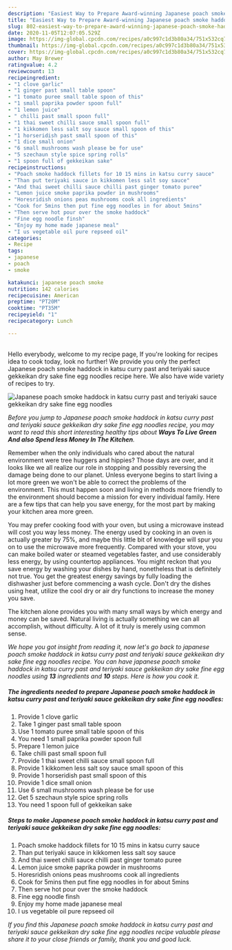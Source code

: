 ```yaml
---
description: "Easiest Way to Prepare Award-winning Japanese poach smoke haddock in katsu curry past and teriyaki sauce gekkeikan dry sake fine egg noodles"
title: "Easiest Way to Prepare Award-winning Japanese poach smoke haddock in katsu curry past and teriyaki sauce gekkeikan dry sake fine egg noodles"
slug: 802-easiest-way-to-prepare-award-winning-japanese-poach-smoke-haddock-in-katsu-curry-past-and-teriyaki-sauce-gekkeikan-dry-sake-fine-egg-noodles
date: 2020-11-05T12:07:05.529Z
image: https://img-global.cpcdn.com/recipes/a0c997c1d3b80a34/751x532cq70/japanese-poach-smoke-haddock-in-katsu-curry-past-and-teriyaki-sauce-gekkeikan-dry-sake-fine-egg-nood-recipe-main-photo.jpg
thumbnail: https://img-global.cpcdn.com/recipes/a0c997c1d3b80a34/751x532cq70/japanese-poach-smoke-haddock-in-katsu-curry-past-and-teriyaki-sauce-gekkeikan-dry-sake-fine-egg-nood-recipe-main-photo.jpg
cover: https://img-global.cpcdn.com/recipes/a0c997c1d3b80a34/751x532cq70/japanese-poach-smoke-haddock-in-katsu-curry-past-and-teriyaki-sauce-gekkeikan-dry-sake-fine-egg-nood-recipe-main-photo.jpg
author: May Brewer
ratingvalue: 4.2
reviewcount: 13
recipeingredient:
- "1 clove garlic"
- "1 ginger past small table spoon"
- "1 tomato puree small table spoon of this"
- "1 small paprika powder spoon full"
- "1 lemon juice"
- " chilli past small spoon full"
- "1 thai sweet chilli sauce small spoon full"
- "1 kikkomen less salt soy sauce small spoon of this"
- "1 horseridish past small spoon of this"
- "1 dice small onion"
- "6 small mushrooms wash please be for use"
- "5 szechaun style spice spring rolls"
- "1 spoon full of gekkeikan sake"
recipeinstructions:
- "Poach smoke haddock fillets for 10 15 mins in katsu curry sauce"
- "Than put teriyaki sauce in kikkomen less salt soy sauce"
- "And thai sweet chilli sauce chilli past ginger tomato puree"
- "Lemon juice smoke paprika powder in mushrooms"
- "Horesridish onions peas mushrooms cook all ingredients"
- "Cook for 5mins then put fine egg noodles in for about 5mins"
- "Then serve hot pour over the smoke haddock"
- "Fine egg noodle finsh"
- "Enjoy my home made japanese meal"
- "I us vegetable oil pure repseed oil"
categories:
- Recipe
tags:
- japanese
- poach
- smoke

katakunci: japanese poach smoke 
nutrition: 142 calories
recipecuisine: American
preptime: "PT20M"
cooktime: "PT35M"
recipeyield: "1"
recipecategory: Lunch

---
```

<br>
Hello everybody, welcome to my recipe page, If you're looking for recipes idea to cook today, look no further! We provide you only the perfect Japanese poach smoke haddock in katsu curry past and teriyaki sauce gekkeikan dry sake fine egg noodles recipe here. We also have wide variety of recipes to try.
<br>


![Japanese poach smoke haddock in katsu curry past and teriyaki sauce gekkeikan dry sake fine egg noodles](https://img-global.cpcdn.com/recipes/a0c997c1d3b80a34/751x532cq70/japanese-poach-smoke-haddock-in-katsu-curry-past-and-teriyaki-sauce-gekkeikan-dry-sake-fine-egg-nood-recipe-main-photo.jpg)

<i>Before you jump to Japanese poach smoke haddock in katsu curry past and teriyaki sauce gekkeikan dry sake fine egg noodles recipe, you may want to read this short interesting healthy tips about 
<strong>Ways To Live Green And also Spend less Money In The Kitchen</strong>.</i>
</br>

Remember when the only individuals who cared about the natural environment were tree huggers and hippies? Those days are over, and it looks like we all realize our role in stopping and possibly reversing the damage being done to our planet. Unless everyone begins to start living a lot more green we won't be able to correct the problems of the environment. This must happen soon and living in methods more friendly to the environment should become a mission for every individual family. Here are a few tips that can help you save energy, for the most part by making your kitchen area more green.

You may prefer cooking food with your oven, but using a microwave instead will cost you way less money. The energy used by cooking in an oven is actually greater by 75%, and maybe this little bit of knowledge will spur you on to use the microwave more frequently. Compared with your stove, you can make boiled water or steamed vegetables faster, and use considerably less energy, by using countertop appliances. You might reckon that you save energy by washing your dishes by hand, nonetheless that is definitely not true. You get the greatest energy savings by fully loading the dishwasher just before commencing a wash cycle. Don't dry the dishes using heat, utilize the cool dry or air dry functions to increase the money you save.

The kitchen alone provides you with many small ways by which energy and money can be saved. Natural living is actually something we can all accomplish, without difficulty. A lot of it truly is merely using common sense.


<i>We hope you got insight from reading it, now let's go back to japanese poach smoke haddock in katsu curry past and teriyaki sauce gekkeikan dry sake fine egg noodles recipe. You can have japanese poach smoke haddock in katsu curry past and teriyaki sauce gekkeikan dry sake fine egg noodles using <strong>13</strong> ingredients and <strong>10</strong> steps. Here is how you cook it.
</i>

##### The ingredients needed to prepare Japanese poach smoke haddock in katsu curry past and teriyaki sauce gekkeikan dry sake fine egg noodles:

1. Provide 1 clove garlic
1. Take 1 ginger past small table spoon
1. Use 1 tomato puree small table spoon of this
1. You need 1 small paprika powder spoon full
1. Prepare 1 lemon juice
1. Take  chilli past small spoon full
1. Provide 1 thai sweet chilli sauce small spoon full
1. Provide 1 kikkomen less salt soy sauce small spoon of this
1. Provide 1 horseridish past small spoon of this
1. Provide 1 dice small onion
1. Use 6 small mushrooms wash please be for use
1. Get 5 szechaun style spice spring rolls
1. You need 1 spoon full of gekkeikan sake


##### Steps to make Japanese poach smoke haddock in katsu curry past and teriyaki sauce gekkeikan dry sake fine egg noodles:

1. Poach smoke haddock fillets for 10 15 mins in katsu curry sauce
1. Than put teriyaki sauce in kikkomen less salt soy sauce
1. And thai sweet chilli sauce chilli past ginger tomato puree
1. Lemon juice smoke paprika powder in mushrooms
1. Horesridish onions peas mushrooms cook all ingredients
1. Cook for 5mins then put fine egg noodles in for about 5mins
1. Then serve hot pour over the smoke haddock
1. Fine egg noodle finsh
1. Enjoy my home made japanese meal
1. I us vegetable oil pure repseed oil


<i>If you find this Japanese poach smoke haddock in katsu curry past and teriyaki sauce gekkeikan dry sake fine egg noodles recipe valuable please share it to your close friends or family, thank you and good luck.</i>
